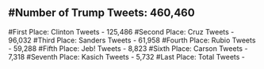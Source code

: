 #Number of Trump Tweets: 460,460
---
#First Place: Clinton Tweets - 125,486
#Second Place: Cruz Tweets - 96,032
#Third Place: Sanders Tweets - 61,958
#Fourth Place: Rubio Tweets - 59,288
#Fifth Place: Jeb! Tweets - 8,823
#Sixth Place: Carson Tweets - 7,318
#Seventh Place: Kasich Tweets - 5,732
#Last Place: Total Tweets -  
